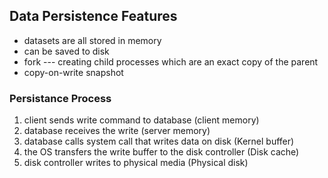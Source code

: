 ## Data Persistence Features

-  datasets are all stored in memory
-  can be saved to disk
-  fork --- creating child processes which are an exact copy of the parent
-  copy-on-write snapshot

### Persistance Process

1. client sends write command to database (client memory)
2. database receives the write (server memory)
3. database calls system call that writes data on disk (Kernel buffer)
4. the OS transfers the write buffer to the disk controller (Disk cache)
5. disk controller writes to physical media (Physical disk)
